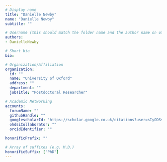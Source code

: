 ```yaml
---
# Display name
title: "Danielle Newby"
name: "Danielle Newby"
subtitle: ""

# Username (this should match the folder name and the author name on other pages)
authors:
- DanielleNewby

# Short bio
bio:

# Organization/Affiliation
organization:
  id: ""
  name: "University of Oxford"
  address: ""
  department: ""
  jobTitle: "Postdoctoral Researcher"

# Academic Networking
accounts:
  forumName: ""
  githubHandle: ""
  googlescholarId: "https://scholar.google.co.uk/citations?user=sIyODSsAAAAJ&hl=en"
  ohdsiCollaborator: ""
  orcidIdentifier: ""

honorificPrefix: ""

# Array of suffixes (e.g. M.D.)
honorificSuffix: ["PhD"]
---
```

